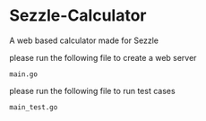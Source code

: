# Sezzle-Calculator
A web based calculator made for Sezzle

please run the following file to create a web server
```
main.go
```

please run the following file to run test cases
```
main_test.go
```
